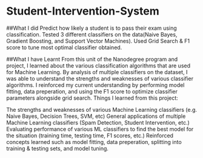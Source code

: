 # Student-Intervention-System
##What I did
Predict how likely a student is to pass their exam using classification.  Tested 3 different classifiers on the data(Naive Bayes, Gradient Boosting, and Support Vector Machines). Used Grid Search &amp; F1 score to tune most optimal classifier obtained.

##What I have Learnt
From this unit of the Nanodegree program and project, I learned about the various classification algorithms that are used for Machine Learning. By analysis of multiple classifiers on the dataset, I was able to understand the strengths and weaknesses of various classifier algorithms. I reinforced my current understanding by performing model fitting, data preperation, and using the F1 score to optimize classifier parameters alongside grid search.
Things I learned from this project:

The strengths and weaknesses of various Machine Learning classifiers (e.g. Naive Bayes, Decision Trees, SVM, etc)
General applications of multiple Machine Learning classifiers (Spam Detection, Student Intervention, etc.)
Evaluating performance of various ML classifiers to find the best model for the situation (training time, testing time, F1 scores, etc.)
Reinforced concepts learned such as model fitting, data preperation, splitting into training & testing sets, and model tuning.

